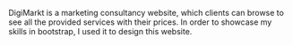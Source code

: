 DigiMarkt is a marketing consultancy website, which clients can browse to see all the provided services with their prices.
In order to showcase my skills in bootstrap, I used it to design this website.
